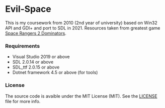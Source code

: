 # Evil-Space
This is my coursework from 2010 (2nd year of university) based on Win32 API and GDI+ and port to SDL in 2021. Resources taken from greatest game [Space Rangers 2 Dominators](https://en.wikipedia.org/wiki/Space_Rangers_2:_Dominators).

### Requirements

* Visual Studio 2019 or above
* SDL 2.0.14 or above
* SDL_ttf 2.0.15 or above
* Dotnet framework 4.5 or above (for tools)

### License

The source code is avaible under the MIT License (MIT). See the [LICENSE](LICENSE) file for more info.
